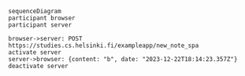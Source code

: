     sequenceDiagram
    participant browser
    participant server

    browser->server: POST https://studies.cs.helsinki.fi/exampleapp/new_note_spa
    activate server
    server->browser: {content: "b", date: "2023-12-22T18:14:23.357Z"}
    deactivate server
